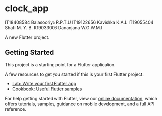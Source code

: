 # clock_app

IT18408584 Balasooriya R.P.T.U
IT19122656 Kavishka K.A.L 
IT19055404 Shafi M. Y. B. 
It19033006 Dananjana W.G.W.M.I 



A new Flutter project.

## Getting Started

This project is a starting point for a Flutter application.

A few resources to get you started if this is your first Flutter project:

- [Lab: Write your first Flutter app](https://flutter.dev/docs/get-started/codelab)
- [Cookbook: Useful Flutter samples](https://flutter.dev/docs/cookbook)

For help getting started with Flutter, view our
[online documentation](https://flutter.dev/docs), which offers tutorials,
samples, guidance on mobile development, and a full API reference.
